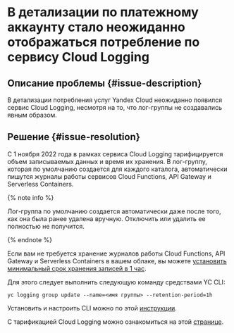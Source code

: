 # В детализации по платежному аккаунту стало неожиданно отображаться потребление по сервису Cloud Logging

## Описание проблемы {#issue-description}

В детализации потребления услуг Yandex Cloud неожиданно появился сервис Cloud Logging, несмотря на то, что лог-группы не создавались явным образом.

## Решение {#issue-resolution}

С 1 ноября 2022 года в рамках сервиса Cloud Logging тарифицируется объем записываемых данных и время их хранения. В лог-группу, которая по умолчанию создается для каждого каталога, автоматически пишутся журналы работы сервисов Cloud Functions, API Gateway и Serverless Containers.

{% note info %}

Лог-группа по умолчанию создается автоматически даже после того, как она была ранее удалена вручную. Отключить или удалить ее полностью не получится.

{% endnote %}

Если вам не требуется хранение журналов работы Cloud Functions, API Gateway и Serverless Containers в вашем облаке, вы можете [установить минимальный срок хранения записей в 1 час](../../../logging/operations/retention-period.md).

Для этого следует выполнить следующую команду средствами YC CLI:

```
yc logging group update --name=<имя группы> --retention-period=1h
```
Установить и настроить CLI можно по этой [инструкции](../../../cli/quickstart.md).

С тарификацией Cloud Logging можно ознакомиться на этой [странице](../../../logging/pricing.md).